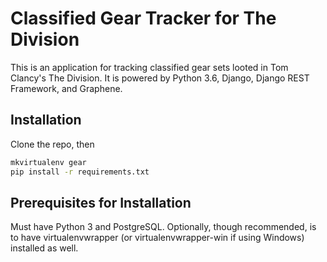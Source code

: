 # Classified Gear Tracker for The Division

This is an application for tracking classified gear sets looted in Tom Clancy's The Division. It is powered by Python 3.6, Django, Django REST Framework, and Graphene.

## Installation

Clone the repo, then

```bash
mkvirtualenv gear
pip install -r requirements.txt
```

## Prerequisites for Installation

Must have Python 3 and PostgreSQL. Optionally, though recommended, is to have virtualenvwrapper (or virtualenvwrapper-win if using Windows) installed as well.